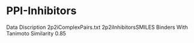 # PPI-Inhibitors
Data Discription 
2p2iComplexPairs.txt
2p2iInhibitorsSMILES
Binders With Tanimoto Similarity 0.85
